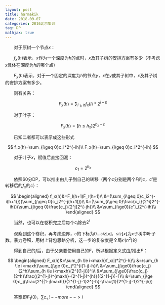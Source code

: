 ```yaml
---
layout: post
title: harmakik
date: 2018-09-07
categories: 2016北京集训
tag: DP
mathjax: true
---
```

 　　对于原树一个节点$x$：

 　　$f_x(h)$表示，$x$作为一个深度为$h$的点时，$x$及其子树的安排方案有多少（不考虑$x$具体在深度为$h$的哪个点）

 　　$F_x(h)$表示，对于一个固定的深度为$h$的节点$y$，$x$在$y$或其子树中，$x$及其子树的安排方案有多少。

 　　则有关系：

$$
F_x(h)=\sum_{i\ge h}f_x(i)*2^{i-h}
$$

 　　对于叶子：  

$$
F_x(h)=[h\le h_x]2^{h_x-h}
$$

 　　已知二者都可以表示成这些形式

$$
f_x(h)=\sum_{i\geq 0}c_i*2^{-ih}\\
F_x(h)=\sum_{i\geq 0}c_i*2^{-ih}
$$

 　　对于叶子$x$，赋值后直接回溯：

$$
c_1=2^{h_x}
$$


 　　依照60分DP，可以推出由儿子到自己的转移（两个$c$分别是两个$F$的$c$，$c'$是转移后的$f_x$的$c$）：

$$
\begin{aligned}
f_x(h)&=F_l(h+1)F_r(h+1)\\
&=(\sum_{i\geq 0}c_i2^{-i(h+1)})(\sum_{j\geq 0}c_j2^{-j(h+1)})\\
&=(\sum_{i\geq 0}\frac{c_i}{2^i}2^{-ih})(\sum_{j\geq 0}\frac{c_j}{2^j}2^{-jh})\\
&=\sum_{i\ge0}{c'}_i2^{-ih}\\
\end{aligned}
$$

 　　当然，也可以在卷积完之后每个$c_i$除去$2^i$

 　　观察到这个卷积，再考虑边界，$c$的下标为$0...siz[x]$，$siz[x]$为$x$子树中叶子数。暴力卷积，用树上背包思路分析，这一步的复杂度是全局$\mathcal O(n^2)$的

 　　得到自己的$f$后，由于父亲要使用自己的$F$，所以根据定义式由$f$推出$F$：

$$
\begin{aligned}
F_x(h)&=\sum_{h \le i<maxh}f_x(i)*2^{i-h}\\
&=\sum_{h \le i<maxh}\sum_{j\ge 0}c_j*2^{i(1-j)-h}\\
&=\sum_{j\ge0}\frac{c_j}{2^h}\sum_{h \le i<maxh}(2^{(1-j)})^i\\
&=\sum_{j\ge0}\frac{c_j}{2^h}\frac{(2^{1-j})^{maxh}-(2^{1-j})^{h}}{(2^{1-j})-1}\\
&=\sum_{j\ge 0}c_j(\frac{2^{(1-j)maxh}}{2^{1-j}-1}2^{-h}-\frac{1}{2^{1-j}-1}2^{-jh})
\end{aligned}
$$



 　　答案即$F_1(0)$，$\sum c_<!-- more -->i$
